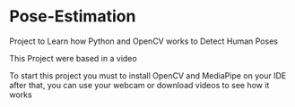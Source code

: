 # Pose-Estimation
Project to Learn how Python and OpenCV works to Detect Human Poses

This Project were based in a video

To start this project you must to install OpenCV and MediaPipe on your IDE after that, you can use your webcam or download videos to see how it works
